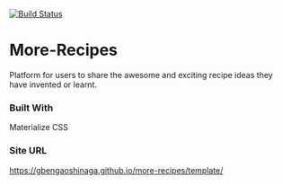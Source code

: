 [![Build Status](https://travis-ci.org/GbengaOshinaga/more-recipes.svg?branch=development)](https://travis-ci.org/GbengaOshinaga/more-recipes)

# More-Recipes

Platform for users to share the awesome and exciting recipe ideas they have invented or learnt.

### Built With

Materialize CSS

### Site URL

https://gbengaoshinaga.github.io/more-recipes/template/